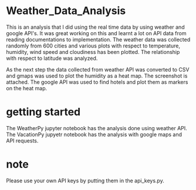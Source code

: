 # Weather_Data_Analysis

This is an analysis that I did using the real time data by using weather and google API's. It was great working on this and learnt a lot on API data from reading documentations to implementation. The weather data was collected randomly from 600 cities and various plots with respect to temperature, humidity, wind speed and cloudiness has been plotted. The relationship with respect to latitude was analyzed. 

As the next step the data collected from weather API was converted to CSV and gmaps was used to plot the humidity as a heat map. The screenshot is attached. The google API was used to find hotels and plot them as markers on the heat map.

# getting started

The WeatherPy jupyter notebook has the analysis done using weather API.
The VacationPy jupyetr notebook has the analysis with google maps and API requests.

# note
Please use your own API keys by putting them in the api_keys.py.
